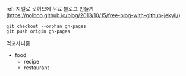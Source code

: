 ref: 지킬로 깃허브에 무료 블로그 만들기(https://nolboo.github.io/blog/2013/10/15/free-blog-with-github-jekyll/)

```
git checkout --orphan gh-pages
git push origin gh-pages
```

먹고사니즘

* food
	+ recipe
	+ restaurant


